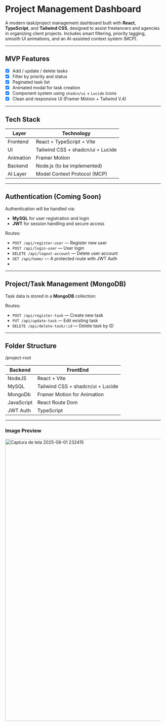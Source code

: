 
# Project Management Dashboard

A modern task/project management dashboard built with **React**, **TypeScript**, and **Tailwind CSS**, designed to assist freelancers and agencies in organizing client projects. Includes smart filtering, priority tagging, smooth UI animations, and an AI-assisted context system (MCP).

---

## MVP Features

- [x] Add / update / delete tasks  
- [x] Filter by priority and status  
- [x] Paginated task list  
- [x] Animated modal for task creation  
- [x] Component system using `shadcn/ui` + `Lucide` icons  
- [x] Clean and responsive UI (Framer Motion + Tailwind V.4)

---

## Tech Stack

| Layer     | Technology                        |
|-----------|-----------------------------------|
| Frontend  | React + TypeScript + Vite         |
| UI        | Tailwind CSS + shadcn/ui + Lucide |
| Animation | Framer Motion                     |
| Backend   | Node.js (to be implemented)       |
| AI Layer  | Model Context Protocol (MCP)      |

---

## Authentication (Coming Soon)

Authentication will be handled via:

- **MySQL** for user registration and login
- **JWT** for session handling and secure access

Routes:
- `POST /api/register-user` — Register new user  
- `POST /api/login-user` — User login  
- `DELETE /api/logout-account` — Delete user account
- `GET /api/home/` — A protected route with JWT Auth
- 
---

## Project/Task Management (MongoDB)

Task data is stored in a **MongoDB** collection:

Routes:
- `POST /api/register-task` — Create new task  
- `PUT /api/update-task` — Edit existing task  
- `DELETE /api/delete-task/:id` — Delete task by ID
---

## Folder Structure

/project-root

| Backend     | FrontEnd                        |
|-----------|-----------------------------------|
| NodeJS  | React + Vite         |
| MySQL        | Tailwind CSS + shadcn/ui + Lucide |
| MongoDb | Framer Motion for Animation                    |
| JavaScript   | React Route Dom       |
| JWT Auth  |  TypeScript  |

---

### Image Preview

<img width="1919" height="910" alt="Captura de tela 2025-08-01 232415" src="https://github.com/user-attachments/assets/1c0e734c-49ec-4f43-8c58-6399131c7518" />
